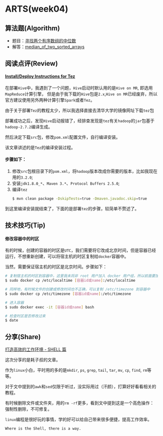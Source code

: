 # ARTS(week04)

## 算法题(Algorithm)

- 题目：[寻找两个有序数组的中位数](https://leetcode-cn.com/problems/median-of-two-sorted-arrays/)
- 解答：[median_of_two_sorted_arrays](https://github.com/SharonChiong/leetcode/blob/master/algorithms/python/median_of_two_sorted_arrays/median_of_two_sorted_arrays.py)

## 阅读点评(Review)

#### [Install/Deploy Instructions for Tez](http://tez.apache.org/install.html)

在部署`Hive`中，我遇到了一个问题，`Hive`启动时默认用的是`Hive on MR`, 即选用`MapReduce`计算引擎，
但是由于我下载的`Hive`包是`2.x`,`Hive on MR`已经废弃，所以官方建议使用另外两种计算引擎`Spark`或者`Tez`。

由于关于部署`Tez`的教程太少，所以我选择直接去清华大学的镜像网址下载`tez`包

部署成功之后，发现`Hive`启动报错了，经排查发现是`tez`有关`hadoop`的`jar`包基于`hadoop-2.7.2`编译生成。

然后决定下载`src`包，修改`pom.xml`配置文件，自行编译安装。

该文章讲述的是`Tez`的编译安装过程。

#### 步骤如下：

1. 修改`src`包根目录下的`pom.xml`，将`hadoop`版本改成你需要的版本，比如我现在用的`3.2.0`;
2. 安装`jdk1.8.0_*`、`Maven 3.*`、`Protocol Buffers 2.5.0`;
3. 编译`tez`
    ```bash
    $ mvn clean package -DskipTests=true -Dmaven.javadoc.skip=true
    ```

到这里编译安装就结束了，下面的是部署`tez`的步骤，较简单不赘述了。

## 技术技巧(Tip)

#### 修改容器中的时区

有的时候，创建的容器的时区是`UTC`，我们需要将它改成北京时间，但是容器已经运行，不想重新创建，可以将宿主机的时区复制给`docker`容器中。

当然，需要保证宿主机的时区是北京时间。步骤如下：

```bash
# 复制宿主机的时区到容器中，这里我未将非 root 用户加入 docker 用户组，所以前面要加 sudo
$ sudo docker cp /etc/localtime [容器id或name]:/etc/localtime

# 同样地，有时候文件的创建或修改时间也不正确，可以复制 /etc/timezone 到容器中
$ sudo docker cp /etc/timezone [容器id或name]:/etc/timezone

# 进入容器
$ sudo docker exec -it [容器id或name] bash

# 检查时区是否修改过来
$ date
```

## 分享(Share)

[打造高效的工作环境 - SHELL 篇](https://coolshell.cn/articles/19219.html)

这次分享的是耗子叔的文章。

作为`linux`小白，平时用的多的是`mkdir`, `ps`, `grep`, `tail`, `tar`, `mv`, `cp`, `find`, `rm`等等。

对于文中提到的`awk`和`sed`仅限于听过，没实际用过（汗颜），打算好好看看相关的教程。

有时候删除文件或文件夹，用的`rm -rf`更多，看到文中提到这是一个高危操作：强制性删除，不可修复。

`linux`编程是很好玩的事情，学的好可以给自己带来很多便捷，提高工作效率。

```log
Where is the Shell, there is a way.
```
